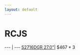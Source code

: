 ```yaml
---
layout: default
---
```

# RCJS

--- | --- 
[S2716DGR 27.0"](https://www.amazon.com/gp/product/B0149QBOF0/ref=ox_sc_act_title_4?smid=A3NXM4WXV0WKDB&psc=1)| $467 * 3
